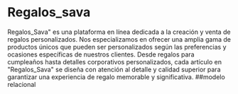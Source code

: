 # Regalos_sava
Regalos_Sava" es una plataforma en línea dedicada a la creación y venta de regalos personalizados. Nos especializamos en ofrecer una amplia gama de productos únicos que pueden ser personalizados según las preferencias y ocasiones específicas de nuestros clientes. Desde regalos para cumpleaños hasta detalles corporativos personalizados, cada artículo en "Regalos_Sava" se diseña con atención al detalle y calidad superior para garantizar una experiencia de regalo memorable y significativa.
##modelo relacional
